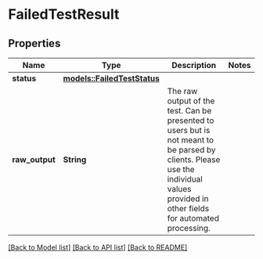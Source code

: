 # FailedTestResult

## Properties

Name | Type | Description | Notes
------------ | ------------- | ------------- | -------------
**status** | [**models::FailedTestStatus**](FailedTestStatus.md) |  | 
**raw_output** | **String** | The raw output of the test. Can be presented to users but is not meant to be parsed by clients. Please use the individual values provided in other fields for automated processing.  | 

[[Back to Model list]](../README.md#documentation-for-models) [[Back to API list]](../README.md#documentation-for-api-endpoints) [[Back to README]](../README.md)


